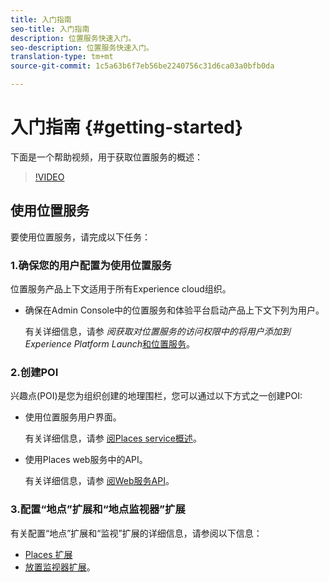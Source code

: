 ```yaml
---
title: 入门指南
seo-title: 入门指南
description: 位置服务快速入门。
seo-description: 位置服务快速入门。
translation-type: tm+mt
source-git-commit: 1c5a63b6f7eb56be2240756c31d6ca03a0bfb0da

---
```



# 入门指南 {#getting-started}

下面是一个帮助视频，用于获取位置服务的概述：

>[!VIDEO](https://www.youtube.com/watch?v=aV6i_ayxWCw)

## 使用位置服务

要使用位置服务，请完成以下任务：

### 1.确保您的用户配置为使用位置服务

位置服务产品上下文适用于所有Experience cloud组织。

* 确保在Admin Console中的位置服务和体验平台启动产品上下文下列为用户。

   有关详细信息，请参 *阅获取对位置服务的访问权限中的将用户添加到Experience Platform Launch*[和位置服务](/help/places-gain-access.md)。


### 2.创建POI

兴趣点(POI)是您为组织创建的地理围栏，您可以通过以下方式之一创建POI:

* 使用位置服务用户界面。

   有关详细信息，请参 [阅Places service概述](/help/poi-mgmt-ui/places-services-overview.md)。

* 使用Places web服务中的API。

   有关详细信息，请参 [阅Web服务API](/help/web-service-api/places-web-services.md)。


### 3.配置“地点”扩展和“地点监视器”扩展

有关配置“地点”扩展和“监视”扩展的详细信息，请参阅以下信息：

* [Places 扩展](/help/places-ext-aep-sdks/places-extension/places-extension.md)
* [放置监视器扩展](/help/places-ext-aep-sdks/places-monitor-extension/places-monitor-extension.md)。
